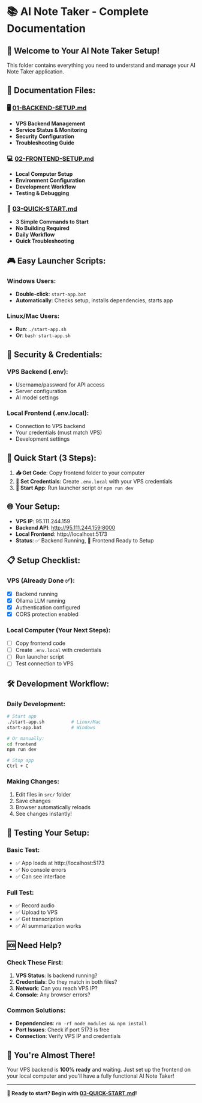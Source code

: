 # 📚 AI Note Taker - Complete Documentation

## 🎯 **Welcome to Your AI Note Taker Setup!**

This folder contains everything you need to understand and manage your AI Note Taker application.

## 📁 **Documentation Files:**

### **🖥️ [01-BACKEND-SETUP.md](01-BACKEND-SETUP.md)**
- **VPS Backend Management**
- **Service Status & Monitoring**
- **Security Configuration**
- **Troubleshooting Guide**

### **💻 [02-FRONTEND-SETUP.md](02-FRONTEND-SETUP.md)**
- **Local Computer Setup**
- **Environment Configuration**
- **Development Workflow**
- **Testing & Debugging**

### **🚀 [03-QUICK-START.md](03-QUICK-START.md)**
- **3 Simple Commands to Start**
- **No Building Required**
- **Daily Workflow**
- **Quick Troubleshooting**

## 🎮 **Easy Launcher Scripts:**

### **Windows Users:**
- **Double-click**: `start-app.bat`
- **Automatically**: Checks setup, installs dependencies, starts app

### **Linux/Mac Users:**
- **Run**: `./start-app.sh`
- **Or**: `bash start-app.sh`

## 🔐 **Security & Credentials:**

### **VPS Backend (.env):**
- Username/password for API access
- Server configuration
- AI model settings

### **Local Frontend (.env.local):**
- Connection to VPS backend
- Your credentials (must match VPS)
- Development settings

## 🚀 **Quick Start (3 Steps):**

1. **📥 Get Code**: Copy frontend folder to your computer
2. **🔐 Set Credentials**: Create `.env.local` with your VPS credentials
3. **🎯 Start App**: Run launcher script or `npm run dev`

## 🌐 **Your Setup:**

- **VPS IP**: 95.111.244.159
- **Backend API**: http://95.111.244.159:8000
- **Local Frontend**: http://localhost:5173
- **Status**: ✅ Backend Running, 🔄 Frontend Ready to Setup

## 📋 **Setup Checklist:**

### **VPS (Already Done ✅):**
- [x] Backend running
- [x] Ollama LLM running
- [x] Authentication configured
- [x] CORS protection enabled

### **Local Computer (Your Next Steps):**
- [ ] Copy frontend code
- [ ] Create `.env.local` with credentials
- [ ] Run launcher script
- [ ] Test connection to VPS

## 🛠️ **Development Workflow:**

### **Daily Development:**
```bash
# Start app
./start-app.sh          # Linux/Mac
start-app.bat           # Windows

# Or manually:
cd frontend
npm run dev

# Stop app
Ctrl + C
```

### **Making Changes:**
1. Edit files in `src/` folder
2. Save changes
3. Browser automatically reloads
4. See changes instantly!

## 🧪 **Testing Your Setup:**

### **Basic Test:**
- ✅ App loads at http://localhost:5173
- ✅ No console errors
- ✅ Can see interface

### **Full Test:**
- ✅ Record audio
- ✅ Upload to VPS
- ✅ Get transcription
- ✅ AI summarization works

## 🆘 **Need Help?**

### **Check These First:**
1. **VPS Status**: Is backend running?
2. **Credentials**: Do they match in both files?
3. **Network**: Can you reach VPS IP?
4. **Console**: Any browser errors?

### **Common Solutions:**
- **Dependencies**: `rm -rf node_modules && npm install`
- **Port Issues**: Check if port 5173 is free
- **Connection**: Verify VPS IP and credentials

## 🎉 **You're Almost There!**

Your VPS backend is **100% ready** and waiting. Just set up the frontend on your local computer and you'll have a fully functional AI Note Taker!

---

**🚀 Ready to start? Begin with [03-QUICK-START.md](03-QUICK-START.md)!**
